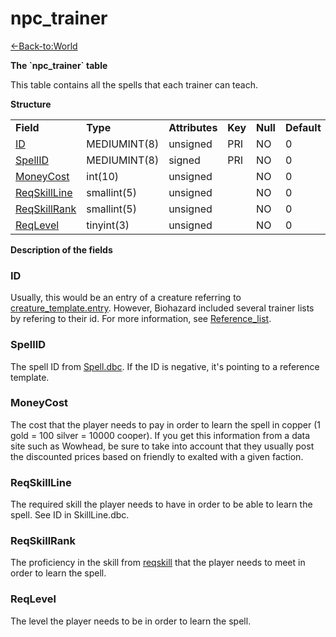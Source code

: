 # npc\_trainer

[<-Back-to:World](database-world.md)

**The \`npc\_trainer\` table**

This table contains all the spells that each trainer can teach.

**Structure**

|                                            |              |                |         |          |             |           |             |
|--------------------------------------------|--------------|----------------|---------|----------|-------------|-----------|-------------|
| **Field**                                  | **Type**     | **Attributes** | **Key** | **Null** | **Default** | **Extra** | **Comment** |
| [ID](#npc_trainer-entry)                   | MEDIUMINT(8) | unsigned       | PRI     | NO       | 0           |           |             |
| [SpellID](#npc_trainer-spell)              | MEDIUMINT(8) | signed         | PRI     | NO       | 0           |           |             |
| [MoneyCost](#npc_trainer-spellcost)        | int(10)      | unsigned       |         | NO       | 0           |           |             |
| [ReqSkillLine](#npc_trainer-reqskill)      | smallint(5)  | unsigned       |         | NO       | 0           |           |             |
| [ReqSkillRank](#npc_trainer-reqskillvalue) | smallint(5)  | unsigned       |         | NO       | 0           |           |             |
| [ReqLevel](#npc_trainer-reqlevel)          | tinyint(3)   | unsigned       |         | NO       | 0           |           |             |

**Description of the fields**

### ID

Usually, this would be an entry of a creature referring to [creature\_template.entry](creature_template#creature_template-entry). However, Biohazard included several trainer lists by refering to their id. For more information, see [Reference\_list](Trainer_reference).

### SpellID

The spell ID from [Spell.dbc](Spell). If the ID is negative, it's pointing to a reference template.

### MoneyCost

The cost that the player needs to pay in order to learn the spell in copper (1 gold = 100 silver = 10000 cooper). If you get this information from a data site such as Wowhead, be sure to take into account that they usually post the discounted prices based on friendly to exalted with a given faction.

### ReqSkillLine

The required skill the player needs to have in order to be able to learn the spell. See ID in SkillLine.dbc.

### ReqSkillRank

The proficiency in the skill from [reqskill](#npc_trainer-reqskill) that the player needs to meet in order to learn the spell.

### ReqLevel

The level the player needs to be in order to learn the spell.
